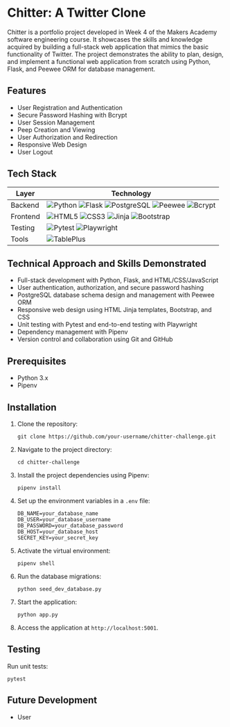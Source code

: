 # Chitter: A Twitter Clone

Chitter is a portfolio project developed in Week 4 of the Makers Academy software engineering course. It showcases the skills and knowledge acquired by building a full-stack web application that mimics the basic functionality of Twitter. The project demonstrates the ability to plan, design, and implement a functional web application from scratch using Python, Flask, and Peewee ORM for database management.

## Features

-   User Registration and Authentication
-   Secure Password Hashing with Bcrypt
-   User Session Management
-   Peep Creation and Viewing
-   User Authorization and Redirection
-   Responsive Web Design
-   User Logout

## Tech Stack

| Layer    | Technology                                                                                                                                                                                                                                                                                                                                                                                                                                                                                                       |
| -------- | ---------------------------------------------------------------------------------------------------------------------------------------------------------------------------------------------------------------------------------------------------------------------------------------------------------------------------------------------------------------------------------------------------------------------------------------------------------------------------------------------------------------- |
| Backend  | ![Python](https://img.shields.io/badge/python-3670A0?style=for-the-badge&logo=python&logoColor=ffdd54) ![Flask](https://img.shields.io/badge/flask-%23000.svg?style=for-the-badge&logo=flask&logoColor=white) ![PostgreSQL](https://img.shields.io/badge/PostgreSQL-%23316192.svg?style=for-the-badge&logo=postgresql&logoColor=white) ![Peewee](https://img.shields.io/badge/Peewee-ORM-black?style=for-the-badge) ![Bcrypt](https://img.shields.io/badge/Bcrypt-Password%20Hashing-yellow?style=for-the-badge) |
| Frontend | ![HTML5](https://img.shields.io/badge/html5-%23E34F26.svg?style=for-the-badge&logo=html5&logoColor=white) ![CSS3](https://img.shields.io/badge/css3-%231572B6.svg?style=for-the-badge&logo=css3&logoColor=white) ![Jinja](https://img.shields.io/badge/jinja-white.svg?style=for-the-badge&logo=jinja&logoColor=black) ![Bootstrap](https://img.shields.io/badge/bootstrap-%238511FA.svg?style=for-the-badge&logo=bootstrap&logoColor=white)                                                                     |
| Testing  | ![Pytest](https://img.shields.io/badge/Pytest-Testing-red?style=for-the-badge) ![Playwright](https://img.shields.io/badge/Playwright-45ba4b?style=for-the-badge&logo=Playwright&logoColor=white)                                                                                                                                                                                                                                                                                                                 |
| Tools    | ![TablePlus](https://img.shields.io/badge/TablePlus-Database%20GUI-orange?style=for-the-badge)                                                                                                                                                                                                                                                                                                                                                                                                                   |

## Technical Approach and Skills Demonstrated

-   Full-stack development with Python, Flask, and HTML/CSS/JavaScript
-   User authentication, authorization, and secure password hashing
-   PostgreSQL database schema design and management with Peewee ORM
-   Responsive web design using HTML Jinja templates, Bootstrap, and CSS
-   Unit testing with Pytest and end-to-end testing with Playwright
-   Dependency management with Pipenv
-   Version control and collaboration using Git and GitHub

## Prerequisites

-   Python 3.x
-   Pipenv

## Installation

1. Clone the repository:

    ```
    git clone https://github.com/your-username/chitter-challenge.git
    ```

2. Navigate to the project directory:

    ```
    cd chitter-challenge
    ```

3. Install the project dependencies using Pipenv:

    ```
    pipenv install
    ```

4. Set up the environment variables in a `.env` file:

    ```
    DB_NAME=your_database_name
    DB_USER=your_database_username
    DB_PASSWORD=your_database_password
    DB_HOST=your_database_host
    SECRET_KEY=your_secret_key
    ```

5. Activate the virtual environment:

    ```
    pipenv shell
    ```

6. Run the database migrations:

    ```
    python seed_dev_database.py
    ```

7. Start the application:

    ```
    python app.py
    ```

8. Access the application at `http://localhost:5001`.

## Testing

Run unit tests:

```
pytest
```

## Future Development

-   User
